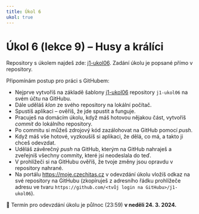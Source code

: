 ```yaml
---
title: Úkol 6
ukol: true
---
```

# Úkol 6 (lekce 9) – Husy a králíci

Repository s úkolem najdeš zde: [j1-ukol06](https://github.com/FilipJirsak-Czechitas/j1-ukol06). Zadání úkolu je popsané přímo v repository.

Připomínám postup pro práci s GitHubem:
- Nejprve vytvoříš na základě šablony [j1-ukol06](https://github.com/FilipJirsak-Czechitas/j1-ukol06) repository `j1-ukol06` na svém účtu na GitHubu.
- Dále uděláš *klon* ze svého repository na lokální počítač.
- Spustíš aplikaci – ověříš, že jde spustit a funguje.
- Pracuješ na domácím úkolu, když máš hotovou nějakou část, vytvoříš *commit* do lokálního repository.
- Po commitu si můžeš zdrojový kód zazálohovat na GitHub pomocí *push*.
- Když máš vše hotové, vyzkoušíš si aplikaci, že dělá, co má, a takto ji chceš odevzdat.
- Uděláš závěrečný *push* na GitHub, kterým na GitHub nahraješ a zveřejníš všechny commity, které jsi neodeslala do teď.
- V prohlížeči si na GitHubu ověříš, že tvoje změny jsou opravdu v repository nahrané.
- Na portálu https://moje.czechitas.cz v odevzdání úkolu vložíš odkaz na své repository na GitHubu (zkopíruješ z adresního řádku prohlížeče adresu ve tvaru `https://github.com/<tvůj login na GitHubu>/j1-ukol06`).

📅 Termín pro odevzdání úkolu je půlnoc (23:59) **v neděli 24. 3. 2024.**
